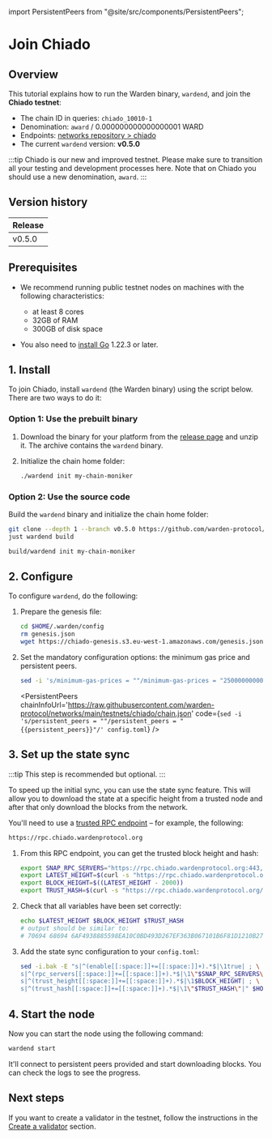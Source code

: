﻿---
sidebar_position: 1
---

import PersistentPeers from "@site/src/components/PersistentPeers";

# Join Chiado

## Overview

This tutorial explains how to run the Warden binary, `wardend`, and join the **Chiado testnet**:

- The chain ID in queries: `chiado_10010-1`
- Denomination: `award` / 0.000000000000000001 WARD
- Endpoints: [networks repository > chiado](https://github.com/warden-protocol/networks/tree/main/testnets/chiado)
- The current `wardend` version: **v0.5.0**

:::tip
Chiado is our new and improved testnet. Please make sure to transition all your testing and development processes here. Note that on Chiado you should use a new denomination, `award`.
:::

## Version history

| Release |
| ------- |
| v0.5.0  |

## Prerequisites

- We recommend running public testnet nodes on machines with the following characteristics:

  - at least 8 cores
  - 32GB of RAM
  - 300GB of disk space

- You also need to [install Go](https://golang.org/doc/install) 1.22.3 or later.

## 1. Install

To join Chiado, install `wardend` (the Warden binary) using the script below. There are two ways to do it:

### Option 1: Use the prebuilt binary

1. Download the binary for your platform from the [release page](https://github.com/warden-protocol/wardenprotocol/releases) and unzip it. The archive contains the `wardend` binary.

2. Initialize the chain home folder:

   ```bash
   ./wardend init my-chain-moniker
   ```

### Option 2: Use the source code

Build the `wardend` binary and initialize the chain home folder:

```bash
git clone --depth 1 --branch v0.5.0 https://github.com/warden-protocol/wardenprotocol
just wardend build

build/wardend init my-chain-moniker
```

## 2. Configure

To configure `wardend`, do the following:

1. Prepare the genesis file:

   ```bash
   cd $HOME/.warden/config
   rm genesis.json
   wget https://chiado-genesis.s3.eu-west-1.amazonaws.com/genesis.json.tar.xz | tar -xJ
   ```

2. Set the mandatory configuration options: the minimum gas price and persistent peers.

   ```bash
   sed -i 's/minimum-gas-prices = ""/minimum-gas-prices = "250000000000000award"/' app.toml
   ```

   <PersistentPeers
   chainInfoUrl='https://raw.githubusercontent.com/warden-protocol/networks/main/testnets/chiado/chain.json'
   code={`sed -i 's/persistent_peers = ""/persistent_peers = "{{persistent_peers}}"/' config.toml`} />

## 3. Set up the state sync

:::tip
This step is recommended but optional.
:::

To speed up the initial sync, you can use the state sync feature. This will allow you to download the state at a specific height from a trusted node and after that only download the blocks from the network.

You'll need to use a [trusted RPC endpoint](https://github.com/warden-protocol/networks/blob/main/testnets/chiado/chain.json) – for example, the following:
```bash
https://rpc.chiado.wardenprotocol.org
```
1. From this RPC endpoint, you can get the trusted block height and hash:
   ```bash
   export SNAP_RPC_SERVERS="https://rpc.chiado.wardenprotocol.org:443,https://rpc.chiado.wardenprotocol.org:443"
   export LATEST_HEIGHT=$(curl -s "https://rpc.chiado.wardenprotocol.org/block" | jq -r .result.block.header.height)
   export BLOCK_HEIGHT=$((LATEST_HEIGHT - 2000))
   export TRUST_HASH=$(curl -s "https://rpc.chiado.wardenprotocol.org/block?height=$ BLOCK_HEIGHT" | jq -r .result.block_id.hash)
   ```
2. Check that all variables have been set correctly:
   ```bash
   echo $LATEST_HEIGHT $BLOCK_HEIGHT $TRUST_HASH
   # output should be similar to:
   # 70694 68694 6AF4938885598EA10C0BD493D267EF363B067101B6F81D1210B27EBE0B32FA2A
   ```
3. Add the state sync configuration to your `config.toml`:
   ```bash
   sed -i.bak -E "s|^(enable[[:space:]]+=[[:space:]]+).*$|\1true| ; \
   s|^(rpc_servers[[:space:]]+=[[:space:]]+).*$|\1\"$SNAP_RPC_SERVERS\"| ; \
   s|^(trust_height[[:space:]]+=[[:space:]]+).*$|\1$BLOCK_HEIGHT| ; \
   s|^(trust_hash[[:space:]]+=[[:space:]]+).*$|\1\"$TRUST_HASH\"|" $HOME/.warden/config/config.toml
   ```
## 4. Start the node
Now you can start the node using the following command:
```bash
wardend start
```
It'll connect to persistent peers provided and start downloading blocks. You can check the logs to see the progress.

## Next steps

If you want to create a validator in the testnet, follow the instructions in the [Create a validator](/operate-a-node/create-a-validator) section.
